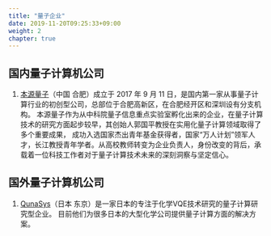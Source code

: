 ```yaml
---
title: "量子企业"
date: 2019-11-20T09:25:33+09:00
weight: 2
chapter: true
---
```


## 国内量子计算机公司

1. [本源量子](http://originqc.com.cn/)（中国 合肥）成立于 2017 年 9 月 11 日，是国内第一家从事量子计算行业的初创型公司，总部位于合肥高新区，在合肥经开区和深圳设有分支机构。
    本源量子作为从中科院量子信息重点实验室孵化出来的企业，在量子计算技术的研究方面起步较早，其创始人郭国平教授在实用化量子计算领域取得了多个重要成果，
    成功入选国家杰出青年基金获得者，国家“万人计划”领军人才，长江教授青年学者。从高校教师转变为企业负责人，身份改变的背后，承载着一位科技工作者对于量子计算技术未来的深刻洞察与坚定信心。

## 国外量子计算机公司

1. [QunaSys](https://qunasys.com)（日本 东京）是一家日本的专注于化学VQE技术研究的量子计算研究型企业。
   目前他们为很多日本的大型化学公司提供量子计算方面的解决方案。
